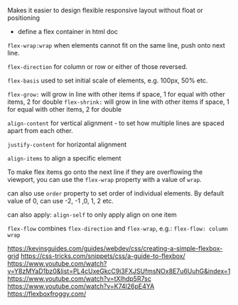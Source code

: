Makes it easier to design flexible responsive layout without float or positioning

- define a flex container in html doc

`flex-wrap:wrap` when elements cannot fit on the same line, push onto next line.

`flex-direction` for column or row or either of those reversed.

`flex-basis` used to set initial scale of elements, e.g. 100px, 50% etc.

`flex-grow:` will grow in line with other items if space, 1 for equal with other items, 2 for double
`flex-shrink:` will grow in line with other items if space, 1 for equal with other items, 2 for double

`align-content` for vertical alignment - to set how multiple lines are spaced apart from each other.

`justify-content` for horizontal alignment

`align-items` to align a specific element

To make flex items go onto the next line if they are overflowing the viewport, you can use the `flex-wrap` property with a value of `wrap`.

can also use `order` property to set order of individual elements. By default value of 0, can use -2, -1 ,0, 1, 2 etc.

can also apply: `align-self` to only apply align on one item

`flex-flow` combines `flex-direction` and `flex-wrap`, e.g.: `flex-flow: column wrap`

https://kevinsguides.com/guides/webdev/css/creating-a-simple-flexbox-grid
https://css-tricks.com/snippets/css/a-guide-to-flexbox/
https://www.youtube.com/watch?v=Y8zMYaD1bz0&list=PL4cUxeGkcC9i3FXJSUfmsNOx8E7u6UuhG&index=1
https://www.youtube.com/watch?v=tXIhdp5R7sc
https://www.youtube.com/watch?v=K74l26pE4YA
https://flexboxfroggy.com/
